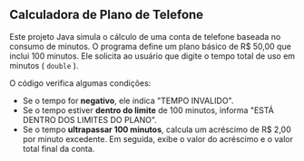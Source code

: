 ## Calculadora de Plano de Telefone

Este projeto Java simula o cálculo de uma conta de telefone baseada no consumo de minutos. O programa define um plano básico de R$ 50,00 que inclui 100 minutos. Ele solicita ao usuário que digite o tempo total de uso em minutos ( `double` ).

O código verifica algumas condições:
* Se o tempo for **negativo**, ele indica "TEMPO INVALIDO".
* Se o tempo estiver **dentro do limite** de 100 minutos, informa "ESTÁ DENTRO DOS LIMITES DO PLANO".
* Se o tempo **ultrapassar 100 minutos**, calcula um acréscimo de R$ 2,00 por minuto excedente. Em seguida, exibe o valor do acréscimo e o valor total final da conta.
